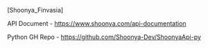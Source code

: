 [Shoonya_Finvasia]

API Document           - https://www.shoonya.com/api-documentation

Python GH Repo         - https://github.com/Shoonya-Dev/ShoonyaApi-py
